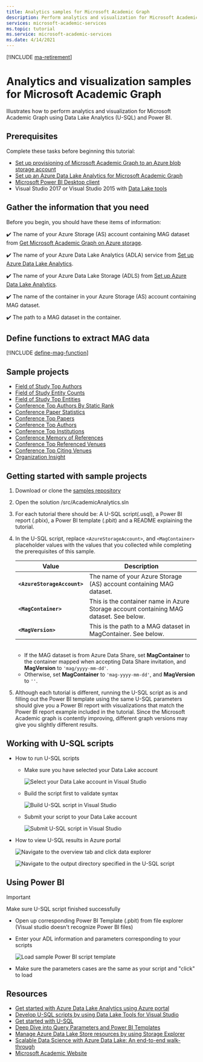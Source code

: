 ```yaml
---
title: Analytics samples for Microsoft Academic Graph
description: Perform analytics and visualization for Microsoft Academic Graph using Data Lake Analytics (U-SQL) and Power BI
services: microsoft-academic-services
ms.topic: tutorial
ms.service: microsoft-academic-services
ms.date: 4/14/2021
---
```

[!INCLUDE [ma-retirement](../includes/ma-retirement.md)]

# Analytics and visualization samples for Microsoft Academic Graph

Illustrates how to perform analytics and visualization for Microsoft Academic Graph using Data Lake Analytics (U-SQL) and Power BI.

## Prerequisites

Complete these tasks before beginning this tutorial:

* [Set up provisioning of Microsoft Academic Graph to an Azure blob storage account](get-started-setup-provisioning.md)
* [Set up an Azure Data Lake Analytics for Microsoft Academic Graph](get-started-setup-azure-data-lake-analytics.md)
* [Microsoft Power BI Desktop client](https://powerbi.microsoft.com/en-us/desktop/)
* Visual Studio 2017 or Visual Studio 2015 with [Data Lake tools](https://www.microsoft.com/en-us/download/details.aspx?id=49504)

## Gather the information that you need

   Before you begin, you should have these items of information:

   :heavy_check_mark:  The name of your Azure Storage (AS) account containing MAG dataset from [Get Microsoft Academic Graph on Azure storage](get-started-setup-provisioning.md#note-azure-storage-account-name).

   :heavy_check_mark:  The name of your Azure Data Lake Analytics (ADLA) service from [Set up Azure Data Lake Analytics](get-started-setup-azure-data-lake-analytics.md#create-azure-data-lake-analytics-account).

   :heavy_check_mark:  The name of your Azure Data Lake Storage (ADLS) from [Set up Azure Data Lake Analytics](get-started-setup-azure-data-lake-analytics.md#create-azure-data-lake-analytics-account).

   :heavy_check_mark:  The name of the container in your Azure Storage (AS) account containing MAG dataset.

   :heavy_check_mark:  The path to a MAG dataset in the container.

## Define functions to extract MAG data

[!INCLUDE [define-mag-function](../includes/define-mag-function.md)]

## Sample projects

* [Field of Study Top Authors](https://github.com/Azure-Samples/academic-knowledge-analytics-visualization/tree/master/src/AcademicAnalytics/01.%20Field%20of%20Study%20Top%20Authors)
* [Field of Study Entity Counts](https://github.com/Azure-Samples/academic-knowledge-analytics-visualization/tree/master/src/AcademicAnalytics/11.%20Field%20of%20Study%20Entity%20Counts)
* [Field of Study Top Entities](https://github.com/Azure-Samples/academic-knowledge-analytics-visualization/tree/master/src/AcademicAnalytics/13.%20Field%20of%20Study%20Top%20Entities)
* [Conference Top Authors By Static Rank](https://github.com/Azure-Samples/academic-knowledge-analytics-visualization/tree/master/src/AcademicAnalytics/02.%20Conference%20Top%20Authors%20By%20Static%20Rank)
* [Conference Paper Statistics](https://github.com/Azure-Samples/academic-knowledge-analytics-visualization/tree/master/src/AcademicAnalytics/03.%20Conference%20Papers%20Basic%20Statistics)
* [Conference Top Papers](https://github.com/Azure-Samples/academic-knowledge-analytics-visualization/tree/master/src/AcademicAnalytics/04.%20Conference%20Top%20Papers)
* [Conference Top Authors](https://github.com/Azure-Samples/academic-knowledge-analytics-visualization/tree/master/src/AcademicAnalytics/05.%20Conference%20Top%20Authors)
* [Conference Top Institutions](https://github.com/Azure-Samples/academic-knowledge-analytics-visualization/tree/master/src/AcademicAnalytics/06.%20Conference%20Top%20Institutions)
* [Conference Memory of References](https://github.com/Azure-Samples/academic-knowledge-analytics-visualization/tree/master/src/AcademicAnalytics/07.%20Conference%20Memory%20of%20References)
* [Conference Top Referenced Venues](https://github.com/Azure-Samples/academic-knowledge-analytics-visualization/tree/master/src/AcademicAnalytics/08.%20Conference%20Top%20Referenced%20Venues)
* [Conference Top Citing Venues](https://github.com/Azure-Samples/academic-knowledge-analytics-visualization/tree/master/src/AcademicAnalytics/09.%20Conference%20Top%20Citing%20Venues)
* [Organization Insight](https://github.com/Azure-Samples/academic-knowledge-analytics-visualization/tree/master/src/AcademicAnalytics/12.%20Organization%20Insight)

## Getting started with sample projects

1. Download or clone the [samples repository](https://github.com/Azure-Samples/academic-knowledge-analytics-visualization/)
1. Open the solution /src/AcademicAnalytics.sln
1. For each tutorial there should be: A U-SQL script(.usql), a Power BI report (.pbix), a Power BI template (.pbit) and a README explaining the tutorial.
1. In the U-SQL script, replace `<AzureStorageAccount>`, and `<MagContainer>` placeholder values with the values that you collected while completing the prerequisites of this sample.

   | Value | Description |
   | - | - |
   |**`<AzureStorageAccount>`** | The name of your Azure Storage (AS) account containing MAG dataset. |
   | **`<MagContainer>`** | This is the container name in Azure Storage account containing MAG dataset. See below. |
   | **`<MagVersion>`** | This is the path to a MAG dataset in MagContainer.  See below. |

   <br>

   * If the MAG dataset is from Azure Data Share, set **MagContainer** to the container mapped when accepting Data Share invitation, and **MagVersion** to `'mag/yyyy-mm-dd'`.
   * Otherwise, set **MagContainer** to `'mag-yyyy-mm-dd'`, and **MagVersion** to `''`.

1. Although each tutorial is different, running the U-SQL script as is and filling out the Power BI template using the same U-SQL parameters should give you a Power BI report with visualizations that match the Power BI report example included in the tutorial. Since the Microsoft Academic graph is contently improving, different graph versions may give you slightly different results.

## Working with U-SQL scripts

* How to run U-SQL scripts
  * Make sure you have selected your Data Lake account

    ![Select your Data Lake account in Visual Studio](media/samples-select-data-lake-analytics-account.png "Select your Data Lake account in Visual Studio")

  * Build the script first to validate syntax

    ![Build U-SQL script in Visual Studio](media/samples-build-usql-script.png "Build U-SQL script in Visual Studio")

  * Submit your script to your Data Lake account

    ![Submit U-SQL script in Visual Studio](media/samples-submit-usql-script.png "Submit U-SQL script in Visual Studio")

* How to view U-SQL results in Azure portal

    ![Navigate to the overview tab and click data explorer](media/samples-view-usql-script-results-1.png "Navigate to the overview tab and click data explorer")

    ![Navigate to the output directory specified in the U-SQL script](media/samples-view-usql-script-results-2.png "Navigate to the output directory specified in the U-SQL script")

## Using Power BI

> [!IMPORTANT]
> Make sure U-SQL script finished successfully

* Open up corresponding Power BI Template (.pbit) from file explorer (Visual studio doesn't recognize Power BI files)
* Enter your ADL information and parameters corresponding to your scripts

    ![Load sample Power BI script template](media/configure-power-bi-client.png "Load sample Power BI script template")

* Make sure the parameters cases are the same as your script and "click" to load

## Resources

* [Get started with Azure Data Lake Analytics using Azure portal](https://docs.microsoft.com/azure/data-lake-analytics/data-lake-analytics-get-started-portal)
* [Develop U-SQL scripts by using Data Lake Tools for Visual Studio](https://docs.microsoft.com/azure/data-lake-analytics/data-lake-analytics-data-lake-tools-get-started)
* [Get started with U-SQL](https://docs.microsoft.com/azure/data-lake-analytics/data-lake-analytics-u-sql-get-started)
* [Deep Dive into Query Parameters and Power BI Templates](https://powerbi.microsoft.com/blog/deep-dive-into-query-parameters-and-power-bi-templates/)
* [Manage Azure Data Lake Store resources by using Storage Explorer](https://docs.microsoft.com/azure/data-lake-store/data-lake-store-in-storage-explorer)
* [Scalable Data Science with Azure Data Lake: An end-to-end walk-through](https://docs.microsoft.com/azure/machine-learning/team-data-science-process/data-lake-walkthrough)
* [Microsoft Academic Website](https://academic.microsoft.com/)
